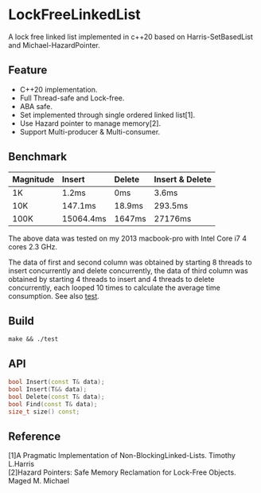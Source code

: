 # LockFreeLinkedList
A lock free linked list implemented in c++20 based on Harris-SetBasedList and Michael-HazardPointer.
## Feature
  * C++20 implementation.
  * Full Thread-safe and Lock-free.
  * ABA safe.
  * Set implemented through single ordered linked list[1].
  * Use Hazard pointer to manage memory[2].
  * Support Multi-producer & Multi-consumer.
## Benchmark

  Magnitude     | Insert      | Delete      | Insert & Delete|
  :-----------  | :-----------| :-----------| :-----------------
  1K            | 1.2ms       | 0ms         | 3.6ms
  10K           | 147.1ms     | 18.9ms      | 293.5ms
  100K          | 15064.4ms   | 1647ms      | 27176ms
  
The above data was tested on my 2013 macbook-pro with Intel Core i7 4 cores 2.3 GHz.

The data of first and second column was obtained by starting 8 threads to insert concurrently and delete concurrently, the data of third column was obtained by starting 4 threads to insert and 4 threads to delete concurrently, each looped 10 times to calculate the average time consumption.
See also [test](test.cc).
## Build
```
make && ./test
```
## API
```C++
bool Insert(const T& data);
bool Insert(T&& data);
bool Delete(const T& data);
bool Find(const T& data);
size_t size() const;
```
## Reference
[1]A Pragmatic Implementation of Non-BlockingLinked-Lists. Timothy L.Harris\
[2]Hazard Pointers: Safe Memory Reclamation for Lock-Free Objects. Maged M. Michael
